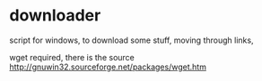 # downloader
script for windows, to download some stuff, moving through links, 

wget required, there is the source http://gnuwin32.sourceforge.net/packages/wget.htm

